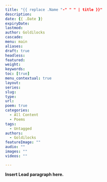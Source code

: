 ```yaml
---
title: "{{ replace .Name "-" " " | title }}"
description: 
date: {{ .Date }}
expiryDate:
lastmod: 
author: Goldilocks
cascade:
menu: main
aliases:
draft: true
headless:
featured:
weight:
keywords:
toc: [true]
menu_contextual: true
layout:
series:
slug:
type:
url:
poem: true
categories:
  - All Content
  - Poems
tags:
  - Untagged
authors:
  - Goldilocks
featureImage: ""
audio: ""
images: ""
videos: ""

---
```


**Insert Lead paragraph here.**
